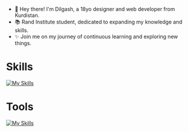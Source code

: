 - 👋 Hey there! I'm Dilgash, a 18yo designer and web developer from Kurdistan.
- 📚 Rand Institute student, dedicated to expanding my knowledge and skills.
- ✨ Join me on my journey of continuous learning and exploring new things.

<h1>Skills</h1>

[![My Skills](https://skillicons.dev/icons?i=bootstrap,scss,nodejs,tailwind,electron,svelte)](https://skillicons.dev)

<h1>Tools</h1>

[![My Skills](https://skillicons.dev/icons?i=vscode,figma,github,cloudflare,bash)](https://skillicons.dev)
